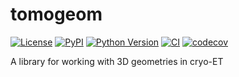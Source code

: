 # tomogeom

[![License](https://img.shields.io/pypi/l/tomogeom.svg?color=green)](https://github.com/alisterburt/tomogeom/raw/main/LICENSE)
[![PyPI](https://img.shields.io/pypi/v/tomogeom.svg?color=green)](https://pypi.org/project/tomogeom)
[![Python Version](https://img.shields.io/pypi/pyversions/tomogeom.svg?color=green)](https://python.org)
[![CI](https://github.com/alisterburt/tomogeom/actions/workflows/ci.yml/badge.svg)](https://github.com/alisterburt/tomogeom/actions/workflows/ci.yml)
[![codecov](https://codecov.io/gh/alisterburt/tomogeom/branch/main/graph/badge.svg)](https://codecov.io/gh/alisterburt/tomogeom)

A library for working with 3D geometries in cryo-ET
